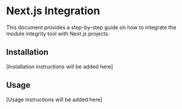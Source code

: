 # Next.js Integration

This document provides a step-by-step guide on how to integrate the module integrity tool with Next.js projects.

## Installation

[Installation instructions will be added here]

## Usage

[Usage instructions will be added here]
